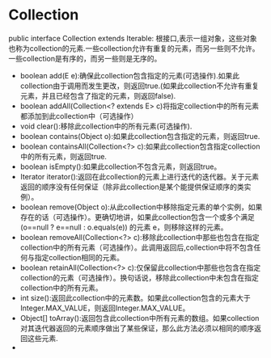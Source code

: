 # Collection
public interface Collection<E> extends Iterable<E>:
根接口,表示一组对象，这些对象也称为collection的元素.一些collection允许有重复的元素，而另一些则不允许。一些collection是有序的，而另一些则是无序的。

* boolean add(E e):确保此collection包含指定的元素(可选操作).如果此collection由于调用而发生更改，则返回true.(如果此collection不允许有重复元素，并且已经包含了指定的元素，则返回false).
* boolean addAll(Collection<? extends E> c)将指定collection中的所有元素都添加到此collection中（可选操作）
* void clear():移除此collection中的所有元素(可选操作).
* boolean contains(Object o):如果此collection包含指定的元素，则返回true.
* boolean containsAll(Collection<?> c):如果此collection包含指定collection中的所有元素，则返回true.
* boolean isEmpty():如果此collection不包含元素，则返回true。
* Iterator<E> iterator():返回在此collection的元素上进行迭代的迭代器。关于元素返回的顺序没有任何保证（除非此collection是某个能提供保证顺序的类实例）。
* boolean remove(Object o):从此collection中移除指定元素的单个实例，如果存在的话（可选操作）。更确切地讲，如果此collection包含一个或多个满足 (o==null ? e==null : o.equals(e)) 的元素 e，则移除这样的元素。
* boolean removeAll(Collection<?> c):移除此collection中那些也包含在指定collection中的所有元素（可选操作）。此调用返回后,collection中将不包含任何与指定collection相同的元素。
* boolean retainAll(Collection<?> c):仅保留此collection中那些也包含在指定collection的元素（可选操作）。换句话说，移除此collection中未包含在指定collection中的所有元素。
* int size():返回此collection中的元素数。如果此collection包含的元素大于Integer.MAX_VALUE，则返回Integer.MAX_VALUE。
* Object[] toArray():返回包含此collection中所有元素的数组。如果collection对其迭代器返回的元素顺序做出了某些保证，那么此方法必须以相同的顺序返回这些元素.
* 